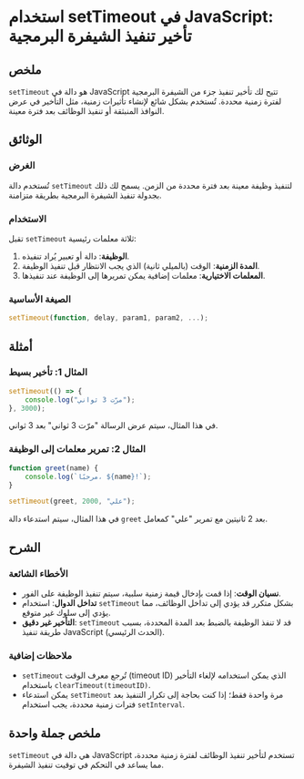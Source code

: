<!--
Meta Description: # استخدام setTimeout في JavaScript: تأخير تنفيذ الشيفرة البرمجية ## ملخص `setTimeout` هو دالة في JavaScript تتيح لك تأخير تنفيذ جزء من الشيفرة البرمجي...
Meta Keywords: settimeout, تنفيذ, javascript, بعد, الوظيفة
-->

# استخدام setTimeout في JavaScript: تأخير تنفيذ الشيفرة البرمجية

## ملخص
`setTimeout` هو دالة في JavaScript تتيح لك تأخير تنفيذ جزء من الشيفرة البرمجية لفترة زمنية محددة. تُستخدم بشكل شائع لإنشاء تأثيرات زمنية، مثل التأخير في عرض النوافذ المنبثقة أو تنفيذ الوظائف بعد فترة معينة.

## الوثائق
### الغرض
تُستخدم دالة `setTimeout` لتنفيذ وظيفة معينة بعد فترة محددة من الزمن. يسمح لك ذلك بجدولة تنفيذ الشيفرة البرمجية بطريقة متزامنة.

### الاستخدام
تقبل `setTimeout` ثلاثة معلمات رئيسية:
1. **الوظيفة**: دالة أو تعبير يُراد تنفيذه.
2. **المدة الزمنية**: الوقت (بالميلي ثانية) الذي يجب الانتظار قبل تنفيذ الوظيفة.
3. **المعلمات الاختيارية**: معلمات إضافية يمكن تمريرها إلى الوظيفة عند تنفيذها.

### الصيغة الأساسية
```javascript
setTimeout(function, delay, param1, param2, ...);
```

## أمثلة
### المثال 1: تأخير بسيط
```javascript
setTimeout(() => {
    console.log("مرّت 3 ثواني");
}, 3000);
```
في هذا المثال، سيتم عرض الرسالة "مرّت 3 ثواني" بعد 3 ثواني.

### المثال 2: تمرير معلمات إلى الوظيفة
```javascript
function greet(name) {
    console.log(`مرحبًا، ${name}!`);
}

setTimeout(greet, 2000, "علي");
```
في هذا المثال، سيتم استدعاء دالة `greet` بعد 2 ثانيتين مع تمرير "علي" كمعامل.

## الشرح
### الأخطاء الشائعة
- **نسيان الوقت**: إذا قمت بإدخال قيمة زمنية سلبية، سيتم تنفيذ الوظيفة على الفور.
- **تداخل الدوال**: استخدام `setTimeout` بشكل متكرر قد يؤدي إلى تداخل الوظائف، مما يؤدي إلى سلوك غير متوقع.
- **التأخير غير دقيق**: `setTimeout` قد لا تنفذ الوظيفة بالضبط بعد المدة المحددة، بسبب طريقة تنفيذ JavaScript (الحدث الرئيسي).

### ملاحظات إضافية
- `setTimeout` تُرجع معرف الوقت (timeout ID) الذي يمكن استخدامه لإلغاء التأخير باستخدام `clearTimeout(timeoutID)`.
- يمكن استدعاء `setTimeout` مرة واحدة فقط؛ إذا كنت بحاجة إلى تكرار التنفيذ بعد فترات زمنية محددة، يجب استخدام `setInterval`.

## ملخص جملة واحدة
`setTimeout` هي دالة في JavaScript تستخدم لتأخير تنفيذ الوظائف لفترة زمنية محددة، مما يساعد في التحكم في توقيت تنفيذ الشيفرة.